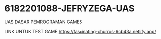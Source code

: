 # 6182201088-JEFRYZEGA-UAS
UAS DASAR PEMROGRAMAN GAMES

LINK UNTUK TEST GAME
https://fascinating-churros-6cb43a.netlify.app/
